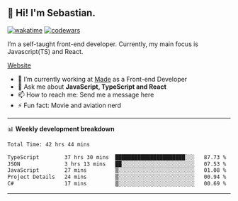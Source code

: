 ## 👋 Hi! I'm Sebastian.

[![wakatime](https://wakatime.com/badge/user/df0036c6-328a-4a39-be9b-e49417ed22a1.svg)](https://wakatime.com/@df0036c6-328a-4a39-be9b-e49417ed22a1)
[![codewars](https://www.codewars.com/users/sebavuye/badges/small)](https://www.codewars.com/users/sebavuye)

I’m a self-taught front-end developer. Currently, my main focus is Javascript(TS) and React.

[Website](https://sebastianvuye.be)

- 🔭 I’m currently working at [Made](https://made.be/) as a Front-end Developer
- 💬 Ask me about **JavaScript, TypeScript and React**
- 📫 How to reach me: Send me a message here
- ⚡ Fun fact: Movie and aviation nerd

-------

📊 **Weekly development breakdown**

<!--START_SECTION:waka-->

```txt
Total Time: 42 hrs 44 mins

TypeScript        37 hrs 30 mins  ██████████████████████░░░   87.73 %
JSON              3 hrs 13 mins   ██░░░░░░░░░░░░░░░░░░░░░░░   07.53 %
JavaScript        27 mins         ▒░░░░░░░░░░░░░░░░░░░░░░░░   01.08 %
Project Details   24 mins         ▒░░░░░░░░░░░░░░░░░░░░░░░░   00.94 %
C#                17 mins         ▒░░░░░░░░░░░░░░░░░░░░░░░░   00.69 %
```

<!--END_SECTION:waka-->
-------

